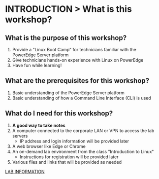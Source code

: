 # INTRODUCTION > What is this workshop?

## What is the purpose of this workshop?
1. Provide a "Linux Boot Camp" for technicians familiar with the PowerEdge Server platform
2. Give technicians hands-on experience with Linux on PowerEdge
3. Have fun while learning!

## What are the prerequisites for this workshop?
1. Basic understanding of the PowerEdge Server platform
2. Basic understanding of how a Command Line Interface (CLI) is used

## What do I need for this workshop?
1. **A good way to take notes**
2. A computer connected to the corporate LAN or VPN to access the lab servers
    - IP address and login information will be provided later
2. A web browser like Edge or Chrome
3. An on-demand lab environment from the class "Introduction to Linux" 
    - Instructions for registration will be provided later
4. Various files and links that will be provided as needed

[LAB INFORMATION](./WSLABINFO.md)
